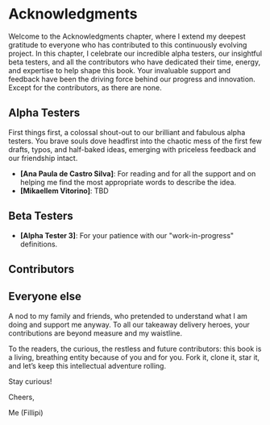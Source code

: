 # Acknowledgments

Welcome to the Acknowledgments chapter, where I extend my deepest gratitude to everyone who has contributed to this continuously evolving project. In this chapter, I celebrate our incredible alpha testers, our insightful beta testers, and all the contributors who have dedicated their time, energy, and expertise to help shape this book. Your invaluable support and feedback have been the driving force behind our progress and innovation. Except for the contributors, as there are none.

## Alpha Testers

First things first, a colossal shout-out to our brilliant and fabulous alpha testers. You brave souls dove headfirst into the chaotic mess of the first few drafts, typos, and half-baked ideas, emerging with priceless feedback and our friendship intact.

- **[Ana Paula de Castro Silva]**: For reading and for all the support and on helping me find the most appropriate words to describe the idea.
- **[Mikaellem Vitorino]**: TBD

## Beta Testers

- **[Alpha Tester 3]**: For your patience with our "work-in-progress" definitions.

## Contributors

## Everyone else

A nod to my family and friends, who pretended to understand what I am doing and support me anyway. To all our takeaway delivery heroes, your contributions are beyond measure and my waistline.

To the readers, the curious, the restless and future contributors: this book is a living, breathing entity because of you and for you. Fork it, clone it, star it, and let’s keep this intellectual adventure rolling.

Stay curious!

Cheers,

Me (Fillipi)